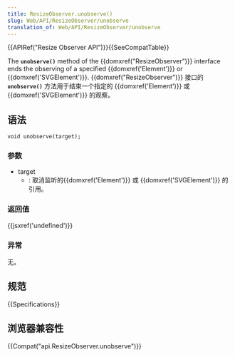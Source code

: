 ```yaml
---
title: ResizeObserver.unobserve()
slug: Web/API/ResizeObserver/unobserve
translation_of: Web/API/ResizeObserver/unobserve
---
```

{{APIRef("Resize Observer API")}}{{SeeCompatTable}}

The **`unobserve()`** method of the {{domxref("ResizeObserver")}} interface ends the observing of a specified {{domxref('Element')}} or {{domxref('SVGElement')}}.
{{domxref("ResizeObserver")}} 接口的 **`unobserve()`** 方法用于结束一个指定的 {{domxref('Element')}} 或 {{domxref('SVGElement')}} 的观察。

## 语法

```plain
void unobserve(target);
```

### 参数

- target
  - : 取消监听的{{domxref('Element')}} 或 {{domxref('SVGElement')}} 的引用。

### 返回值

{{jsxref('undefined')}}

### 异常

无。

## 规范

{{Specifications}}

## 浏览器兼容性

{{Compat("api.ResizeObserver.unobserve")}}

